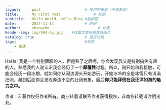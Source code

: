 ```yaml
---
layout:     post                    # 使用的布局（不需要改）
title:      My First Post               # 标题 
subtitle:   Hello World, Hello Blog #副标题
date:       2017-11-14              # 时间
author:     zhangzhe                      # 作者
header-img: img/404-bg.jpg    #这篇文章标题背景图片
catalog: true                       # 是否归档
tags:                               #标签
    - 生活
---
```


HaHa!
我是一个特别腼腆的人，但是熟了之后呢，你会发现我又是特别搞笑有趣的人。熟悉我的人说认识我会经历了一个**颠覆性**过程。所以，刚开始和我接触，可能会经历一段冰期，就如同你从河流源头开始游玩，开始冰冷的全是冰雪只有涓涓细流，越到后面你会发现奔流不息的壮阔景象，最后**你只能拜倒在我汪洋如海的魅力之中。**


作者：Z
著作权归作者所有。商业转载请联系作者获得授权，非商业转载请注明出处。

